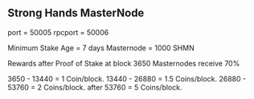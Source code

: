 Strong Hands MasterNode
--

port = 		50005
rpcport =	50006

Minimum Stake Age = 7 days
Masternode = 1000 SHMN

Rewards after Proof of Stake at block 3650
Masternodes receive 70%

3650 - 13440 = 1 Coin/block.
13440 - 26880 = 1.5 Coins/block.
26880 - 53760 = 2 Coins/block.
after 53760 = 5 Coins/block.
